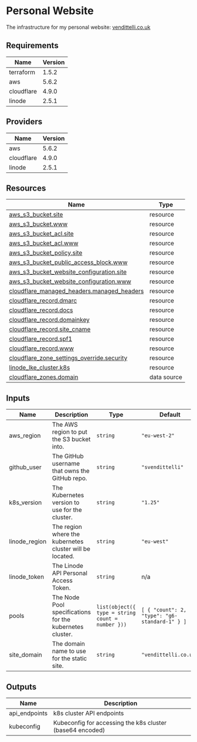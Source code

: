 <!-- BEGIN_TF_DOCS -->
# Personal Website

The infrastructure for my personal website: [vendittelli.co.uk](https://vendittelli.co.uk/)

## Requirements

| Name | Version |
|------|---------|
| terraform | 1.5.2 |
| aws | 5.6.2 |
| cloudflare | 4.9.0 |
| linode | 2.5.1 |

## Providers

| Name | Version |
|------|---------|
| aws | 5.6.2 |
| cloudflare | 4.9.0 |
| linode | 2.5.1 |

## Resources

| Name | Type |
|------|------|
| [aws_s3_bucket.site](https://registry.terraform.io/providers/hashicorp/aws/5.6.2/docs/resources/s3_bucket) | resource |
| [aws_s3_bucket.www](https://registry.terraform.io/providers/hashicorp/aws/5.6.2/docs/resources/s3_bucket) | resource |
| [aws_s3_bucket_acl.site](https://registry.terraform.io/providers/hashicorp/aws/5.6.2/docs/resources/s3_bucket_acl) | resource |
| [aws_s3_bucket_acl.www](https://registry.terraform.io/providers/hashicorp/aws/5.6.2/docs/resources/s3_bucket_acl) | resource |
| [aws_s3_bucket_policy.site](https://registry.terraform.io/providers/hashicorp/aws/5.6.2/docs/resources/s3_bucket_policy) | resource |
| [aws_s3_bucket_public_access_block.www](https://registry.terraform.io/providers/hashicorp/aws/5.6.2/docs/resources/s3_bucket_public_access_block) | resource |
| [aws_s3_bucket_website_configuration.site](https://registry.terraform.io/providers/hashicorp/aws/5.6.2/docs/resources/s3_bucket_website_configuration) | resource |
| [aws_s3_bucket_website_configuration.www](https://registry.terraform.io/providers/hashicorp/aws/5.6.2/docs/resources/s3_bucket_website_configuration) | resource |
| [cloudflare_managed_headers.managed_headers](https://registry.terraform.io/providers/cloudflare/cloudflare/4.9.0/docs/resources/managed_headers) | resource |
| [cloudflare_record.dmarc](https://registry.terraform.io/providers/cloudflare/cloudflare/4.9.0/docs/resources/record) | resource |
| [cloudflare_record.docs](https://registry.terraform.io/providers/cloudflare/cloudflare/4.9.0/docs/resources/record) | resource |
| [cloudflare_record.domainkey](https://registry.terraform.io/providers/cloudflare/cloudflare/4.9.0/docs/resources/record) | resource |
| [cloudflare_record.site_cname](https://registry.terraform.io/providers/cloudflare/cloudflare/4.9.0/docs/resources/record) | resource |
| [cloudflare_record.spf1](https://registry.terraform.io/providers/cloudflare/cloudflare/4.9.0/docs/resources/record) | resource |
| [cloudflare_record.www](https://registry.terraform.io/providers/cloudflare/cloudflare/4.9.0/docs/resources/record) | resource |
| [cloudflare_zone_settings_override.security](https://registry.terraform.io/providers/cloudflare/cloudflare/4.9.0/docs/resources/zone_settings_override) | resource |
| [linode_lke_cluster.k8s](https://registry.terraform.io/providers/linode/linode/2.5.1/docs/resources/lke_cluster) | resource |
| [cloudflare_zones.domain](https://registry.terraform.io/providers/cloudflare/cloudflare/4.9.0/docs/data-sources/zones) | data source |

## Inputs

| Name | Description | Type | Default | Required |
|------|-------------|------|---------|:--------:|
| aws\_region | The AWS region to put the S3 bucket into. | `string` | `"eu-west-2"` | no |
| github\_user | The GitHub username that owns the GitHub repo. | `string` | `"svendittelli"` | no |
| k8s\_version | The Kubernetes version to use for the cluster. | `string` | `"1.25"` | no |
| linode\_region | The region where the kubernetes cluster will be located. | `string` | `"eu-west"` | no |
| linode\_token | The Linode API Personal Access Token. | `string` | n/a | yes |
| pools | The Node Pool specifications for the kubernetes cluster. | ```list(object({ type = string count = number }))``` | ```[ { "count": 2, "type": "g6-standard-1" } ]``` | no |
| site\_domain | The domain name to use for the static site. | `string` | `"vendittelli.co.uk"` | no |

## Outputs

| Name | Description |
|------|-------------|
| api\_endpoints | k8s cluster API endpoints |
| kubeconfig | Kubeconfig for accessing the k8s cluster (base64 encoded) |
<!-- END_TF_DOCS -->

